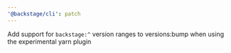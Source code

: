 ```yaml
---
'@backstage/cli': patch
---
```


Add support for `backstage:^` version ranges to versions:bump when using the experimental yarn plugin

